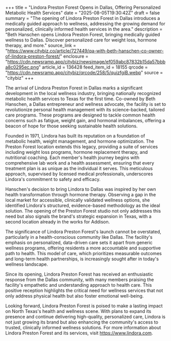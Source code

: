 +++
title = "Lindora Preston Forest Opens in Dallas, Offering Personalized Metabolic Health Services"
date = "2025-08-05T19:30:42Z"
draft = false
summary = "The opening of Lindora Preston Forest in Dallas introduces a medically guided approach to wellness, addressing the growing demand for personalized, clinically informed health services in the area."
description = "Beth Hanschen opens Lindora Preston Forest, bringing medically guided wellness to Dallas. Discover personalized care for weight loss, hormone therapy, and more."
source_link = "https://www.citybiz.co/article/727449/qa-with-beth-hanschen-co-owner-of-lindora-preston-forest/"
enclosure = "https://cdn.newsramp.app/citybiz/newsimage/ef059abc87832b15da57bbba8c0295ec.png"
article_id = 136428
feed_item_id = 18155
qrcode = "https://cdn.newsramp.app/citybiz/qrcode/258/5/quizfgiB.webp"
source = "citybiz"
+++

<p>The arrival of Lindora Preston Forest in Dallas marks a significant development in the local wellness industry, bringing nationally recognized metabolic health services to Texas for the first time. Co-owned by Beth Hanschen, a Dallas entrepreneur and wellness advocate, the facility is set to revolutionize personal health management with its science-backed, tailored care programs. These programs are designed to tackle common health concerns such as fatigue, weight gain, and hormonal imbalances, offering a beacon of hope for those seeking sustainable health solutions.</p><p>Founded in 1971, Lindora has built its reputation on a foundation of metabolic health, weight management, and hormone optimization. The Preston Forest location extends this legacy, providing a suite of services including weight loss programs, hormone replacement therapy, and nutritional coaching. Each member's health journey begins with comprehensive lab work and a health assessment, ensuring that every treatment plan is as unique as the individual it serves. This meticulous approach, supervised by licensed medical professionals, underscores Lindora's commitment to safety and efficacy.</p><p>Hanschen's decision to bring Lindora to Dallas was inspired by her own health transformation through hormone therapy. Observing a gap in the local market for accessible, clinically validated wellness options, she identified Lindora's structured, evidence-based methodology as the ideal solution. The opening of the Preston Forest studio not only addresses this need but also signals the brand's strategic expansion in Texas, with a second location already in the works for Addison.</p><p>The significance of Lindora Preston Forest's launch cannot be overstated, particularly in a health-conscious community like Dallas. The facility's emphasis on personalized, data-driven care sets it apart from generic wellness programs, offering residents a more accountable and supportive path to health. This model of care, which prioritizes measurable outcomes and long-term health partnerships, is increasingly sought after in today's wellness landscape.</p><p>Since its opening, Lindora Preston Forest has received an enthusiastic response from the Dallas community, with many members praising the facility's empathetic and understanding approach to health care. This positive reception highlights the critical need for wellness services that not only address physical health but also foster emotional well-being.</p><p>Looking forward, Lindora Preston Forest is poised to make a lasting impact on North Texas's health and wellness scene. With plans to expand its presence and continue delivering high-quality, personalized care, Lindora is not just growing its brand but also enhancing the community's access to trusted, clinically informed wellness solutions. For more information about Lindora Preston Forest and its services, visit <a href='https://www.lindora.com' rel='nofollow' target='_blank'>https://www.lindora.com</a>.</p>